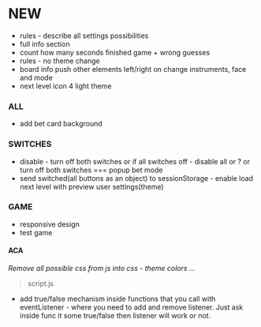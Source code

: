 # NEW
- rules - describe all settings possibilities
- full info section
- count how many seconds finished game + wrong guesses
- rules - no theme change
- board info push other elements left/right on change instruments, face and mode
- next level icon 4 light theme

### ALL
- add bet card background

### SWITCHES
- disable - turn off both switches or if all switches off - disable all or ? or turn off both switches === popup bet mode
- send switched(all buttons as an object) to sessionStorage - enable load next level with preview user settings(theme)

### GAME
- responsive design
- test game

#### ACA
*Remove all possible css from js into css - theme colors ...*

> script.js
- add true/false mechanism inside functions that you call with eventListener - where
  you need to add and remove listener. Just ask inside func it some true/false then listener
  will work or not.



